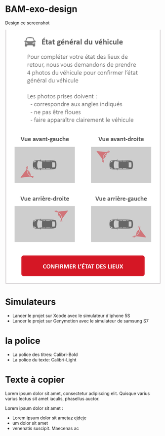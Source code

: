 # BAM-exo-design
Design ce screenshot 

<p align="center">
  <img src="https://github.com/bamlab/BAM-exo-design/blob/master/src/Images/Ada%20Design.png"/>
</p>

# Simulateurs 
- Lancer le projet sur Xcode avec le simulateur d'iphone 5S
- Lancer le projet sur Genymotion avec le simulateur de samsung S7

# la police
- La police des titres: Calibri-Bold
- La police du texte: Calibri-Light

# Texte à copier
Lorem ipsum dolor sit amet, 
consectetur adipiscing elit. 
Quisque varius varius lectus 
sit amet iaculis, phasellus auctor.

Lorem ipsum dolor sit amet :
   - Lorem ipsum dolor sit ametaz ejdeje
   - um dolor sit amet
   - venenatis suscipit. Maecenas ac
